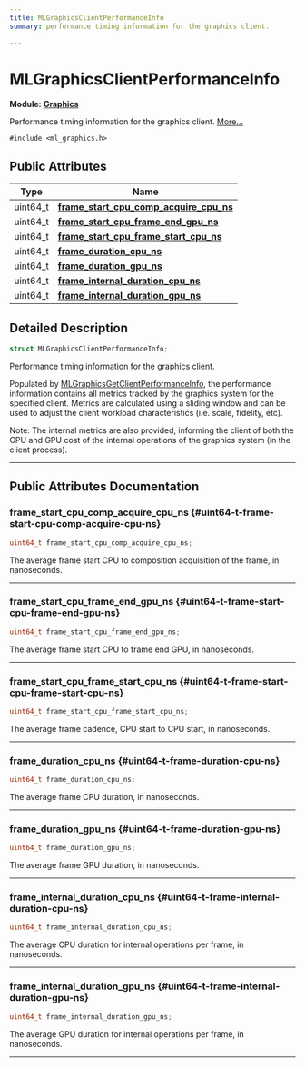 ```yaml
---
title: MLGraphicsClientPerformanceInfo
summary: performance timing information for the graphics client. 

---
```


# MLGraphicsClientPerformanceInfo

**Module:** **[Graphics](/versioned_docs/version-22-Mar-2023/api-ref/api/Modules/group___graphics/group___graphics.md)**



Performance timing information for the graphics client.  [More...](#detailed-description)


`#include <ml_graphics.h>`

## Public Attributes

| Type           | Name           |
| -------------- | -------------- |
| uint64_t | **[frame_start_cpu_comp_acquire_cpu_ns](/versioned_docs/version-22-Mar-2023/api-ref/api/Modules/group___graphics/struct_m_l_graphics_client_performance_info.md#uint64-t-frame-start-cpu-comp-acquire-cpu-ns)**  |
| uint64_t | **[frame_start_cpu_frame_end_gpu_ns](/versioned_docs/version-22-Mar-2023/api-ref/api/Modules/group___graphics/struct_m_l_graphics_client_performance_info.md#uint64-t-frame-start-cpu-frame-end-gpu-ns)**  |
| uint64_t | **[frame_start_cpu_frame_start_cpu_ns](/versioned_docs/version-22-Mar-2023/api-ref/api/Modules/group___graphics/struct_m_l_graphics_client_performance_info.md#uint64-t-frame-start-cpu-frame-start-cpu-ns)**  |
| uint64_t | **[frame_duration_cpu_ns](/versioned_docs/version-22-Mar-2023/api-ref/api/Modules/group___graphics/struct_m_l_graphics_client_performance_info.md#uint64-t-frame-duration-cpu-ns)**  |
| uint64_t | **[frame_duration_gpu_ns](/versioned_docs/version-22-Mar-2023/api-ref/api/Modules/group___graphics/struct_m_l_graphics_client_performance_info.md#uint64-t-frame-duration-gpu-ns)**  |
| uint64_t | **[frame_internal_duration_cpu_ns](/versioned_docs/version-22-Mar-2023/api-ref/api/Modules/group___graphics/struct_m_l_graphics_client_performance_info.md#uint64-t-frame-internal-duration-cpu-ns)**  |
| uint64_t | **[frame_internal_duration_gpu_ns](/versioned_docs/version-22-Mar-2023/api-ref/api/Modules/group___graphics/struct_m_l_graphics_client_performance_info.md#uint64-t-frame-internal-duration-gpu-ns)**  |

## Detailed Description

```cpp
struct MLGraphicsClientPerformanceInfo;
```

Performance timing information for the graphics client. 

Populated by [MLGraphicsGetClientPerformanceInfo](/versioned_docs/version-22-Mar-2023/api-ref/api/Modules/group___graphics/group___graphics.md#mlresult-mlgraphicsgetclientperformanceinfo), the performance information contains all metrics tracked by the graphics system for the specified client. Metrics are calculated using a sliding window and can be used to adjust the client workload characteristics (i.e. scale, fidelity, etc).




Note: The internal metrics are also provided, informing the client of both the CPU and GPU cost of the internal operations of the graphics system (in the client process). 





-----------
## Public Attributes Documentation

### frame_start_cpu_comp_acquire_cpu_ns {#uint64-t-frame-start-cpu-comp-acquire-cpu-ns}

```cpp
uint64_t frame_start_cpu_comp_acquire_cpu_ns;
```


The average frame start CPU to composition acquisition of the frame, in nanoseconds. 





-----------

### frame_start_cpu_frame_end_gpu_ns {#uint64-t-frame-start-cpu-frame-end-gpu-ns}

```cpp
uint64_t frame_start_cpu_frame_end_gpu_ns;
```


The average frame start CPU to frame end GPU, in nanoseconds. 





-----------

### frame_start_cpu_frame_start_cpu_ns {#uint64-t-frame-start-cpu-frame-start-cpu-ns}

```cpp
uint64_t frame_start_cpu_frame_start_cpu_ns;
```


The average frame cadence, CPU start to CPU start, in nanoseconds. 





-----------

### frame_duration_cpu_ns {#uint64-t-frame-duration-cpu-ns}

```cpp
uint64_t frame_duration_cpu_ns;
```


The average frame CPU duration, in nanoseconds. 





-----------

### frame_duration_gpu_ns {#uint64-t-frame-duration-gpu-ns}

```cpp
uint64_t frame_duration_gpu_ns;
```


The average frame GPU duration, in nanoseconds. 





-----------

### frame_internal_duration_cpu_ns {#uint64-t-frame-internal-duration-cpu-ns}

```cpp
uint64_t frame_internal_duration_cpu_ns;
```


The average CPU duration for internal operations per frame, in nanoseconds. 





-----------

### frame_internal_duration_gpu_ns {#uint64-t-frame-internal-duration-gpu-ns}

```cpp
uint64_t frame_internal_duration_gpu_ns;
```


The average GPU duration for internal operations per frame, in nanoseconds. 





-----------


